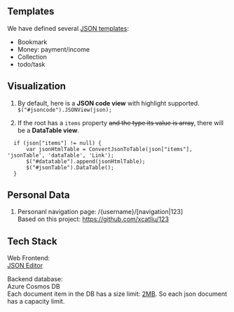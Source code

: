 ## Templates
We have defined several [JSON templates](https://github.com/13f/templates):  
* Bookmark
* Money: payment/income
* Collection
* todo/task

## Visualization
1. By default, here is a **JSON code view** with highlight supported.  
```$("#jsoncode").JSONView(json);```  

2. If the root has a `items` property ~~and the type its value is array~~, there will be a **DataTable view**.  
```// json to html table
  if (json["items"] != null) {
      var jsonHtmlTable = ConvertJsonToTable(json["items"], 'jsonTable', 'dataTable', 'Link');
      $("#datatable").append(jsonHtmlTable);
      $("#jsonTable").DataTable();
  }
```

## Personal Data
1. Personanl navigation page: /{username}/[navigation|123]  
Based on this project: https://github.com/xcatliu/123


## Tech Stack
Web Frontend:  
[JSON Editor](https://github.com/josdejong/jsoneditor)

Backend database:  
Azure Cosmos DB  
Each document item in the DB has a size limit: [2MB](https://docs.microsoft.com/zh-cn/azure/cosmos-db/concepts-limits#per-item-limits). So each json document has a capacity limit.
